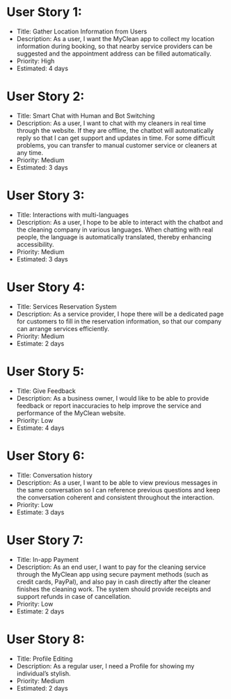 # User Story 1:
* Title: Gather Location Information from Users
* Description: As a user, I want the MyClean app to collect my location information during booking, so that nearby service providers can be suggested and the appointment address can be filled automatically.
* Priority: High
* Estimated: 4 days

# User Story 2:
* Title: Smart Chat with Human and Bot Switching
* Description: As a user, I want to chat with my cleaners in real time through the website. If they are offline, the chatbot will automatically reply so that I can get support and updates in time. For some difficult problems, you can transfer to manual customer service or cleaners at any time.
* Priority: Medium
* Estimated: 3 days

# User Story 3:
* Title: Interactions with multi-languages
* Description: As a user, I hope to be able to interact with the chatbot and the cleaning company in various languages. When chatting with real people, the language is automatically translated, thereby enhancing accessibility.
* Priority: Medium
* Estimated: 3 days

# User Story 4:
* Title: Services Reservation System 
* Description: As a service provider, I hope there will be a dedicated page for customers to fill in the reservation information, so that our company can arrange services efficiently.
* Priority: Medium 
* Estimate: 2 days

# User Story 5: 
* Title: Give Feedback
* Description: As a business owner, I would like to be able to provide feedback or report inaccuracies to help improve the service and performance of the MyClean website.
* Priority: Low
* Estimate: 4 days

# User Story 6:
* Title: Conversation history
* Description: As a user, I want to be able to view previous messages in the same conversation so I can reference previous questions and keep the conversation coherent and consistent throughout the interaction.
* Priority: Low
* Estimate: 3 days

# User Story 7:
* Title: In-app Payment 
* Description: As an end user, I want to pay for the cleaning service through the MyClean app using secure payment methods (such as credit cards, PayPal), and also pay in cash directly after the cleaner finishes the cleaning work. The system should provide receipts and support refunds in case of cancellation. 
* Priority: Low
* Estimate: 2 days

# User Story 8:
* Title: Profile Editing
* Description: As a regular user, I need a Profile for showing my individual’s stylish.
* Priority: Medium
* Estimated: 2 days
